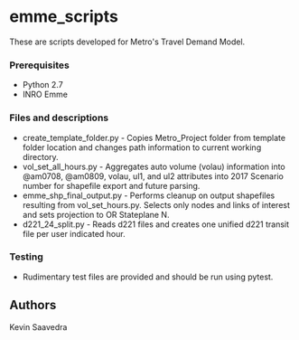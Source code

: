 # emme_scripts

These are scripts developed for Metro's Travel Demand Model. 

### Prerequisites

* Python 2.7
* INRO Emme

### Files and descriptions

* create_template_folder.py - Copies Metro_Project folder from template folder location and changes path information to current working directory.
* vol_set_all_hours.py - Aggregates auto volume (volau) information into @am0708, @am0809, volau, ul1, and ul2 attributes into 2017 Scenario number for shapefile export and future parsing.
* emme_shp_final_output.py - Performs cleanup on output shapefiles resulting from vol_set_hours.py. Selects only nodes and links of interest and sets projection to OR Stateplane N.
* d221_24_split.py - Reads d221 files and creates one unified d221 transit file per user indicated hour.

### Testing

* Rudimentary test files are provided and should be run using pytest.


## Authors

Kevin Saavedra